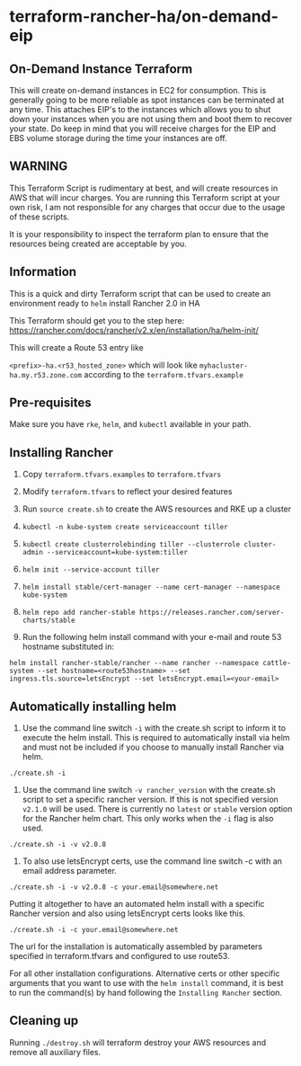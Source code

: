 # terraform-rancher-ha/on-demand-eip

## On-Demand Instance Terraform

This will create on-demand instances in EC2 for consumption. This is generally going to be more reliable as spot instances can be terminated at any time. This attaches EIP's to the instances which allows you to shut down your instances when you are not using them and boot them to recover your state. Do keep in mind that you will receive charges for the EIP and EBS volume storage during the time your instances are off.

## WARNING

This Terraform Script is rudimentary at best, and will create resources in AWS that will incur charges. You are running this Terraform script at your own risk, I am not responsible for any charges that occur due to the usage of these scripts.

It is your responsibility to inspect the terraform plan to ensure that the resources being created are acceptable by you.

## Information

This is a quick and dirty Terraform script that can be used to create an environment ready to `helm` install Rancher 2.0 in HA

This Terraform should get you to the step here: https://rancher.com/docs/rancher/v2.x/en/installation/ha/helm-init/

This will create a Route 53 entry like 

`<prefix>-ha.<r53_hosted_zone>` which will look like `myhacluster-ha.my.r53.zone.com` according to the `terraform.tfvars.example`

## Pre-requisites

Make sure you have `rke`, `helm`, and `kubectl` available in your path.

## Installing Rancher

1. Copy `terraform.tfvars.examples` to `terraform.tfvars`

1. Modify `terraform.tfvars` to reflect your desired features

1. Run `source create.sh` to create the AWS resources and RKE up a cluster

1. `kubectl -n kube-system create serviceaccount tiller`

1. `kubectl create clusterrolebinding tiller --clusterrole cluster-admin --serviceaccount=kube-system:tiller`

1. `helm init --service-account tiller`

1. `helm install stable/cert-manager --name cert-manager --namespace kube-system`

1. `helm repo add rancher-stable https://releases.rancher.com/server-charts/stable`

1. Run the following helm install command with your e-mail and route 53 hostname substituted in:

```
helm install rancher-stable/rancher --name rancher --namespace cattle-system --set hostname=<route53hostname> --set ingress.tls.source=letsEncrypt --set letsEncrypt.email=<your-email>
```

## Automatically installing helm

1. Use the command line switch `-i` with the create.sh script to inform it to execute the helm install. This is required to automatically install via helm and must not be included if you choose to manually install Rancher via helm.

```./create.sh -i```

1. Use the command line switch `-v rancher_version` with the create.sh script to set a specific rancher version. If this is not specified version `v2.1.0` will be used. There is currently no `latest` or `stable` version option for the Rancher helm chart. This only works when the `-i` flag is also used.

```./create.sh -i -v v2.0.8```

1. To also use letsEncrypt certs, use the command line switch -c with an email address parameter. 

```./create.sh -i -v v2.0.8 -c your.email@somewhere.net```

Putting it altogether to have an automated helm install with a specific Rancher version and also using letsEncrypt certs looks like this.
```
./create.sh -i -c your.email@somewhere.net
```

The url for the installation is automatically assembled by parameters specified in terraform.tfvars and configured to use route53.

For all other installation configurations. Alternative certs or other specific arguments that you want to use with the `helm install` command, it is best to run the command(s) by hand following the `Installing Rancher` section.

## Cleaning up

Running `./destroy.sh` will terraform destroy your AWS resources and remove all auxiliary files.